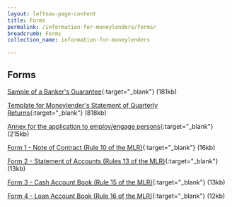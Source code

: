 ```yaml
---
layout: leftnav-page-content
title: Forms
permalink: /information-for-moneylenders/forms/
breadcrumb: Forms
collection_name: information-for-moneylenders

---
```


Forms
---
[Sample of a Banker's Guarantee](/files/BANKERSGUARANTEEFORMAT_01082017.pdf){:target="_blank"} (181kb)

[Template for Moneylender's Statement of Quarterly Returns](/files/CopyofMoneylender_Returns_version2_2_14Jan2016_1.xls){:target="_blank"} (818kb)

[Annex for the application to employ/engage persons](/files/EDC_revisedannexA_02082017.pdf){:target="_blank"} (215kb)

[Form 1 - Note of Contract (Rule 10 of the MLR)](/files/Form1-NoteofContract(Rule10oftheMLR).docx){:target="_blank"} (16kb)

[Form 2 - Statement of Accounts (Rules 13 of the MLR)](/files/Form2-StatementofAccounts(Rule13oftheMLR).xlsx){:target="_blank"} (13kb)

[Form 3 - Cash Account Book (Rule 15 of the MLR)](/files/Form3-CashAccountBook(Rule15oftheMLR).docx){:target="_blank"} (13kb)

[Form 4 - Loan Account Book (Rule 16 of the MLR)](/files/Form4-LoanAccountBook(Rule16oftheMLR).docx){:target="_blank"} (12kb)
